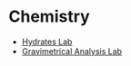 # Chemistry

- [Hydrates Lab](hydrates-lab.tex)
- [Gravimetrical Analysis Lab](gravimetrical-analysis-lab.tex)


